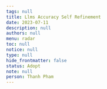 ```yaml
---
tags: null
title: Llms Accuracy Self Refinement
date: 2023-07-11
description: null
authors: null
menu: radar
toc: null
notice: null
type: null
hide_frontmatter: false
status: Adopt
note: null
person: Thanh Pham
---
```


